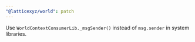 ```yaml
---
"@latticexyz/world": patch
---
```


Use `WorldContextConsumerLib._msgSender()` instead of `msg.sender` in system libraries.
